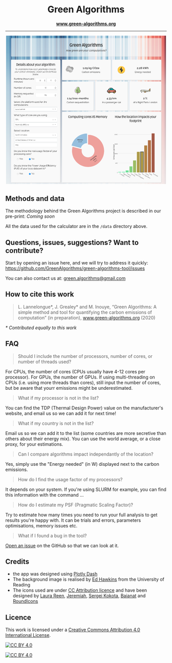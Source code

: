 <div align="center">
  
# Green Algorithms 

**www.green-algorithms.org**

---

<img src="assets/images/screenshot_app.png" width="500">

</div>

## Methods and data

The methodology behind the Green Algorithms project is described in our pre-print:
_Coming soon_

All the data used for the calculator are in the `/data` directory above. 

## Questions, issues, suggestions? Want to contribute?

Start by opening an issue here, and we will try to address it quickly:
https://github.com/GreenAlgorithms/green-algorithms-tool/issues

You can also contact us at: green.algorithms@gmail.com

## How to cite this work
> L. Lannelongue\*, J. Grealey\* and M. Inouye, 
“Green Algorithms: A simple method and tool for quantifying the carbon emissions of computation” (in preparation), 
www.green-algorithms.org (2020)

_\* Contributed equally to this work_

## FAQ

> Should I include the number of processors, number of cores, or number of threads used?

For CPUs, the number of cores (CPUs usually have 4-12 cores per processor). For GPUs, the number of GPUs. If using multi-threading on CPUs (i.e. using more threads than cores), still input the number of cores, but be aware that yourr emissions might be underestimated. 

> What if my processor is not in the list? 

You can find the TDP (Thermal Design Power) value on the manufacturer's website, and email us so we can add it for next time! 

> What if my country is not in the list? 

Email us so we can add it to the list (some countries are more secretive than others about their energy mix). You can use the world average, or a close proxy, for your estimations.

> Can I compare algorithms impact independantly of the location?

Yes, simply use the "Energy needed" (in W) displayed next to the carbon emissions. 

> How do I find the usage factor of my processors?

It depends on your system. If you're using SLURM for example, you can find this information with the command ... 

> How do I estimate my PSF (Pragmatic Scaling Factor)?

Try to estimate how many times you need to run your full analysis to get results you're happy with. It can be trials and errors, parameters optimisations, memory issues etc. 

> What if I found a bug in the tool?

[Open an issue](https://github.com/GreenAlgorithms/green-algorithms-tool/issues) on the GitHub so that we can look at it. 

## Credits 

- the app was designed using [Plotly Dash](https://plot.ly/dash/)
- The background image is realised by [Ed Hawkins](https://showyourstripes.info) from the University of Reading
- The icons used are under [CC Attribution licence](https://creativecommons.org/licenses/by/4.0/) 
and have been designed by 
[Laura Reen](https://icon-icons.com/icon/weather-co2-pollution/90772),
[Jeremiah](https://icon-icons.com/icon/preferences-system-power-energy/103835),
[Sergei Kokota](https://icon-icons.com/icon/tree-greenery-nature/53329),
[Baianat](https://icon-icons.com/icon/car/61086) and
[RoundIcons](https://icon-icons.com/icon/plane-airplane/89770)

## Licence

This work is licensed under a
[Creative Commons Attribution 4.0 International License][cc-by].

[![CC BY 4.0][cc-by-shield]][cc-by]

[![CC BY 4.0][cc-by-image]][cc-by]

[cc-by]: http://creativecommons.org/licenses/by/4.0/
[cc-by-image]: https://i.creativecommons.org/l/by/4.0/88x31.png
[cc-by-shield]: https://img.shields.io/badge/License-CC%20BY%204.0-lightgrey.svg
